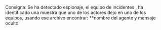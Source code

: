 Consigna:
Se ha detectado espionaje, el equipo de incidentes , ha identificado una muestra que uno de los actores dejo en uno de los equipos, usando ese archivo encontrar:
**nombre del agente y mensaje oculto